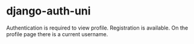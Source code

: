 # django-auth-uni

Authentication is required to view profile. Registration is available. On the profile page there is a current username.
